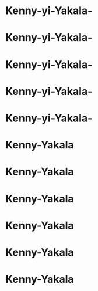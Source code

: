 # Kenny-yi-Yakala-
# Kenny-yi-Yakala-
# Kenny-yi-Yakala-
# Kenny-yi-Yakala-
# Kenny-yi-Yakala-
# Kenny-Yakala
# Kenny-Yakala
# Kenny-Yakala
# Kenny-Yakala
# Kenny-Yakala
# Kenny-Yakala
